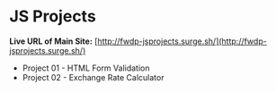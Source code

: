# JS Projects

**Live URL of Main Site:** [http://fwdp-jsprojects.surge.sh/](http://fwdp-jsprojects.surge.sh/)
- Project 01 - HTML Form Validation
- Project 02 - Exchange Rate Calculator